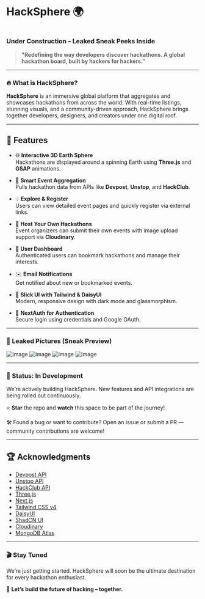 # HackSphere 🌍

# <h3>Under Construction – Leaked Sneak Peeks Inside</h3>

> **"Redefining the way developers discover hackathons. A global hackathon board, built by hackers for hackers."**

---

### 🔥 What is HackSphere?

**HackSphere** is an immersive global platform that aggregates and showcases hackathons from across the world. With real-time listings, stunning visuals, and a community-driven approach, HackSphere brings together developers, designers, and creators under one digital roof.

---

## 🚀 Features

- 🌐 **Interactive 3D Earth Sphere**  
  Hackathons are displayed around a spinning Earth using **Three.js** and **GSAP** animations.

- 🧠 **Smart Event Aggregation**  
  Pulls hackathon data from APIs like **Devpost**, **Unstop**, and **HackClub**.

- 💡 **Explore & Register**  
  Users can view detailed event pages and quickly register via external links.

- 🧾 **Host Your Own Hackathons**  
  Event organizers can submit their own events with image upload support via **Cloudinary**.

- 👤 **User Dashboard**  
  Authenticated users can bookmark hackathons and manage their interests.

- ✉️ **Email Notifications**  
  Get notified about new or bookmarked events.

- 🎨 **Slick UI with Tailwind & DaisyUI**  
  Modern, responsive design with dark mode and glassmorphism.

- 🔐 **NextAuth for Authentication**  
  Secure login using credentials and Google OAuth.

---

### 📸 Leaked Pictures (Sneak Preview)
![image](https://github.com/user-attachments/assets/a9f33c0a-037b-4366-a8c2-54145da3897e)
![image](https://github.com/user-attachments/assets/c63f9354-a2f1-4581-bf4b-121e79de9d2d)
![image](https://github.com/user-attachments/assets/6d1c53ef-b59e-4868-b686-c218c90cfb73)
![image](https://github.com/user-attachments/assets/a4a00159-3e1b-41b5-96b7-c49fb56a4abe)

---

### 🚧 Status: **In Development**

We’re actively building HackSphere. New features and API integrations are being rolled out continuously.

⭐ **Star** the repo and **watch** this space to be part of the journey!

🛠️ Found a bug or want to contribute? Open an issue or submit a PR — community contributions are welcome!

---

## 🏆 Acknowledgments

- [Devpost API](https://devpost.com)
- [Unstop API](https://unstop.com)
- [HackClub API](https://hackathons.hackclub.com)
- [Three.js](https://threejs.org)
- [Next.js](https://nextjs.org)
- [Tailwind CSS v4](https://tailwindcss.com)
- [DaisyUI](https://daisyui.com)
- [ShadCN UI](https://ui.shadcn.dev)
- [Cloudinary](https://cloudinary.com)
- [MongoDB Atlas](https://www.mongodb.com/cloud/atlas)

---

### 🎬 Stay Tuned

We’re just getting started. HackSphere will soon be the ultimate destination for every hackathon enthusiast.

🚀 **Let’s build the future of hacking – together.**

